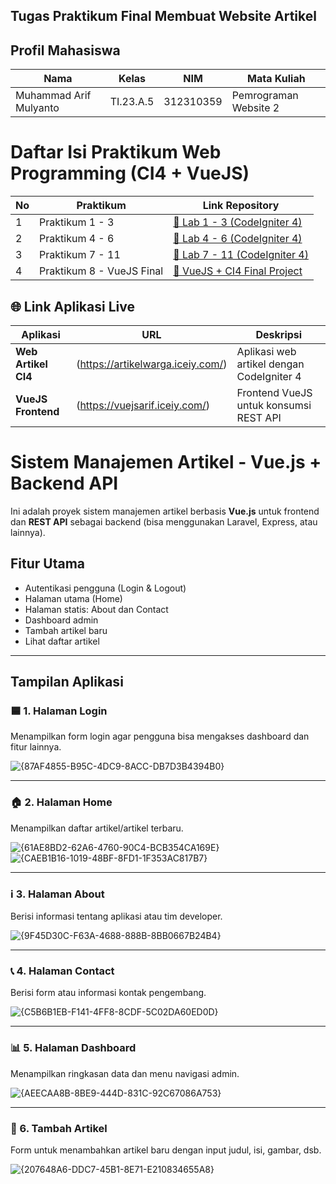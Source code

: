 ## Tugas Praktikum Final Membuat Website Artikel

## Profil Mahasiswa

| Nama | Kelas | NIM | Mata Kuliah |
|------|-------|-----|-------------|
| Muhammad Arif Mulyanto   |  TI.23.A.5     | 312310359 | Pemrograman Website 2 |

# Daftar Isi Praktikum Web Programming (CI4 + VueJS)

| No  | Praktikum                | Link Repository                                                        |
|-----|--------------------------|------------------------------------------------------------------------|
| 1   | Praktikum 1 - 3          | [🔗 Lab 1 - 3 (CodeIgniter 4)](https://github.com/MuhArifyanto/Lab7Web.git)         |
| 2   | Praktikum 4 - 6          | [🔗 Lab 4 - 6 (CodeIgniter 4)](https://github.com/MuhArifyanto/Lab11web.git)        |
| 3   | Praktikum 7 - 11         | [🔗 Lab 7 - 11 (CodeIgniter 4)](https://github.com/MuhArifyanto/lab8web.git)        |
| 4   | Praktikum 8 - VueJS Final| [🔗 VueJS + CI4 Final Project](https://github.com/MuhArifyanto/labvue8.git)         |

## 🌐 Link Aplikasi Live

| Aplikasi            | URL                                                            | Deskripsi                                 |
| ------------------- | -------------------------------------------------------------- | ----------------------------------------- |
| **Web Artikel CI4** | (https://artikelwarga.iceiy.com/)         | Aplikasi web artikel dengan CodeIgniter 4 |
| **VueJS Frontend**  | (https://vuejsarif.iceiy.com/) | Frontend VueJS untuk konsumsi REST API    |

# Sistem Manajemen Artikel - Vue.js + Backend API

Ini adalah proyek sistem manajemen artikel berbasis **Vue.js** untuk frontend dan **REST API** sebagai backend (bisa menggunakan Laravel, Express, atau lainnya).

## Fitur Utama

- Autentikasi pengguna (Login & Logout)
- Halaman utama (Home)
- Halaman statis: About dan Contact
- Dashboard admin
- Tambah artikel baru
- Lihat daftar artikel

---

## Tampilan Aplikasi

### 🟦 1. Halaman Login
Menampilkan form login agar pengguna bisa mengakses dashboard dan fitur lainnya.

![{87AF4855-B95C-4DC9-8ACC-DB7D3B4394B0}](https://github.com/user-attachments/assets/664fa186-c509-4aee-b10f-59ac134b8ad2)

---

### 🏠 2. Halaman Home
Menampilkan daftar artikel/artikel terbaru.

![{61AE8BD2-62A6-4760-90C4-BCB354CA169E}](https://github.com/user-attachments/assets/0e71847d-f536-4789-9b8e-ebd7bf51d17c)
![{CAEB1B16-1019-48BF-8FD1-1F353AC817B7}](https://github.com/user-attachments/assets/d27bbcb1-8f95-424d-8db4-c5938e1719e5)

---

### ℹ️ 3. Halaman About
Berisi informasi tentang aplikasi atau tim developer.

![{9F45D30C-F63A-4688-888B-8BB0667B24B4}](https://github.com/user-attachments/assets/29833b51-f48e-4fc8-9679-52909519908d)

---

### 📞 4. Halaman Contact
Berisi form atau informasi kontak pengembang.

![{C5B6B1EB-F141-4FF8-8CDF-5C02DA60ED0D}](https://github.com/user-attachments/assets/6c669823-3537-4ac0-a558-2eb3027b5e48)

---

### 📊 5. Halaman Dashboard
Menampilkan ringkasan data dan menu navigasi admin.

![{AEECAA8B-8BE9-444D-831C-92C67086A753}](https://github.com/user-attachments/assets/3cb889c0-e52c-4932-afa3-dd1a2664048d)

---

### 📝 6. Tambah Artikel
Form untuk menambahkan artikel baru dengan input judul, isi, gambar, dsb.

![{207648A6-DDC7-45B1-8E71-E210834655A8}](https://github.com/user-attachments/assets/2e6db05d-7505-4a7b-9c5f-b4fc6bd36205)
